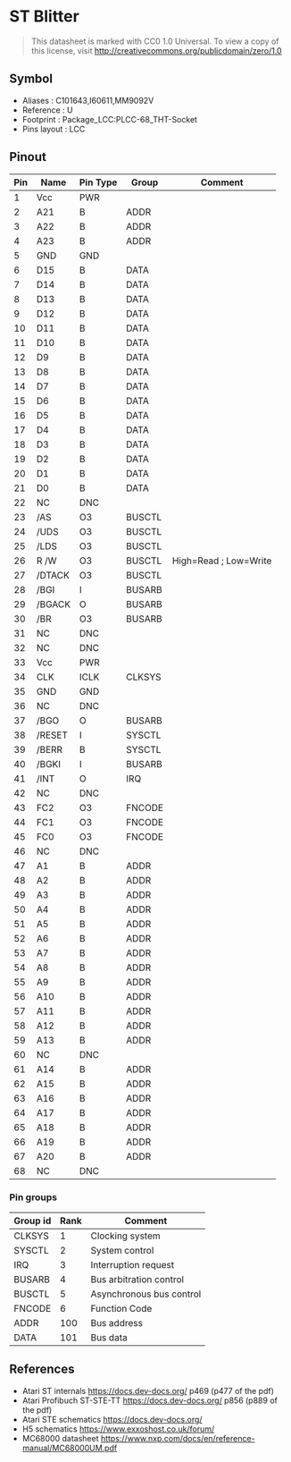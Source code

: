 # ST Blitter

> This datasheet is marked with CC0 1.0
> Universal. To view a copy of this license, visit
> http://creativecommons.org/publicdomain/zero/1.0

## Symbol

* Aliases : C101643,I60611,MM9092V
* Reference : U
* Footprint : Package_LCC:PLCC-68_THT-Socket
* Pins layout : LCC

## Pinout

|Pin|Name|Pin Type|Group|Comment|
|---|---|---|---|---|
|1|Vcc|PWR|||
|2|A21|B|ADDR||
|3|A22|B|ADDR||
|4|A23|B|ADDR||
|5|GND|GND|||
|6|D15|B|DATA||
|7|D14|B|DATA||
|8|D13|B|DATA||
|9|D12|B|DATA||
|10|D11|B|DATA||
|11|D10|B|DATA||
|12|D9|B|DATA||
|13|D8|B|DATA||
|14|D7|B|DATA||
|15|D6|B|DATA||
|16|D5|B|DATA||
|17|D4|B|DATA||
|18|D3|B|DATA||
|19|D2|B|DATA||
|20|D1|B|DATA||
|21|D0|B|DATA||
|22|NC|DNC|||
|23|/AS|O3|BUSCTL||
|24|/UDS|O3|BUSCTL||
|25|/LDS|O3|BUSCTL||
|26|R /W|O3|BUSCTL|High=Read ; Low=Write|
|27|/DTACK|O3|BUSCTL||
|28|/BGI|I|BUSARB||
|29|/BGACK|O|BUSARB||
|30|/BR|O3|BUSARB||
|31|NC|DNC|||
|32|NC|DNC|||
|33|Vcc|PWR|||
|34|CLK|ICLK|CLKSYS||
|35|GND|GND|||
|36|NC|DNC|||
|37|/BGO|O|BUSARB||
|38|/RESET|I|SYSCTL||
|39|/BERR|B|SYSCTL||
|40|/BGKI|I|BUSARB||
|41|/INT|O|IRQ||
|42|NC|DNC|||
|43|FC2|O3|FNCODE||
|44|FC1|O3|FNCODE||
|45|FC0|O3|FNCODE||
|46|NC|DNC|||
|47|A1|B|ADDR||
|48|A2|B|ADDR||
|49|A3|B|ADDR||
|50|A4|B|ADDR||
|51|A5|B|ADDR||
|52|A6|B|ADDR||
|53|A7|B|ADDR||
|54|A8|B|ADDR||
|55|A9|B|ADDR||
|56|A10|B|ADDR||
|57|A11|B|ADDR||
|58|A12|B|ADDR||
|59|A13|B|ADDR||
|60|NC|DNC|||
|61|A14|B|ADDR||
|62|A15|B|ADDR||
|63|A16|B|ADDR||
|64|A17|B|ADDR||
|65|A18|B|ADDR||
|66|A19|B|ADDR||
|67|A20|B|ADDR||
|68|NC|DNC|||


### Pin groups

|Group id|Rank|Comment|
|---|---|---|
|CLKSYS|1|Clocking system|
|SYSCTL|2|System control|
|IRQ|3|Interruption request|
|BUSARB|4|Bus arbitration control|
|BUSCTL|5|Asynchronous bus control|
|FNCODE|6|Function Code|
|ADDR|100|Bus address|
|DATA|101|Bus data|


## References

* Atari ST internals	https://docs.dev-docs.org/	p469	(p477 of the pdf)
* Atari Profibuch ST-STE-TT	https://docs.dev-docs.org/	p856	(p889 of the pdf)
* Atari STE schematics	https://docs.dev-docs.org/		
* H5 schematics	https://www.exxoshost.co.uk/forum/		
* MC68000 datasheet	https://www.nxp.com/docs/en/reference-manual/MC68000UM.pdf
